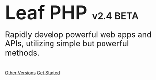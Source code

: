 <h1 style="font-size: 60px; font-weight: 600;">
  Leaf PHP  <span style="font-size: 30px;">v2.4 BETA</span>
</h1>
<p style="font-size: 25px; margin-top: -20px; margin-bottom: 40px;">
  Rapidly develop powerful web apps and APIs, utilizing simple but powerful methods.
</p>

[Other Versions](versions)
[Get Started](leaf/v/2.4-beta/intro/)
